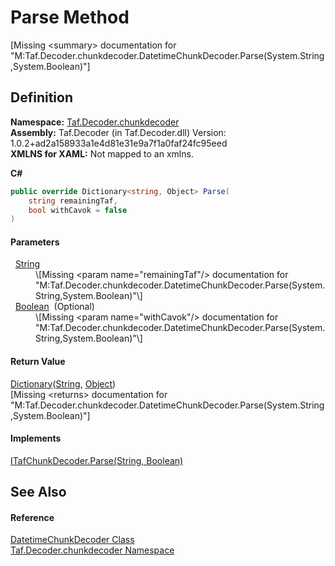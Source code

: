 # Parse Method


\[Missing &lt;summary&gt; documentation for "M:Taf.Decoder.chunkdecoder.DatetimeChunkDecoder.Parse(System.String,System.Boolean)"\]



## Definition
**Namespace:** <a href="N_Taf_Decoder_chunkdecoder.md">Taf.Decoder.chunkdecoder</a>  
**Assembly:** Taf.Decoder (in Taf.Decoder.dll) Version: 1.0.2+ad2a158933a1e4d81e31e9a7f1a0faf24fc95eed  
**XMLNS for XAML:** Not mapped to an xmlns.

**C#**
``` C#
public override Dictionary<string, Object> Parse(
	string remainingTaf,
	bool withCavok = false
)
```



#### Parameters
<dl><dt>  <a href="https://learn.microsoft.com/dotnet/api/system.string" target="_blank" rel="noopener noreferrer">String</a></dt><dd>\[Missing &lt;param name="remainingTaf"/&gt; documentation for "M:Taf.Decoder.chunkdecoder.DatetimeChunkDecoder.Parse(System.String,System.Boolean)"\]</dd><dt>  <a href="https://learn.microsoft.com/dotnet/api/system.boolean" target="_blank" rel="noopener noreferrer">Boolean</a>  (Optional)</dt><dd>\[Missing &lt;param name="withCavok"/&gt; documentation for "M:Taf.Decoder.chunkdecoder.DatetimeChunkDecoder.Parse(System.String,System.Boolean)"\]</dd></dl>

#### Return Value
<a href="https://learn.microsoft.com/dotnet/api/system.collections.generic.dictionary-2" target="_blank" rel="noopener noreferrer">Dictionary</a>(<a href="https://learn.microsoft.com/dotnet/api/system.string" target="_blank" rel="noopener noreferrer">String</a>, <a href="https://learn.microsoft.com/dotnet/api/system.object" target="_blank" rel="noopener noreferrer">Object</a>)  
\[Missing &lt;returns&gt; documentation for "M:Taf.Decoder.chunkdecoder.DatetimeChunkDecoder.Parse(System.String,System.Boolean)"\]

#### Implements
<a href="M_Taf_Decoder_chunkdecoder_ITafChunkDecoder_Parse.md">ITafChunkDecoder.Parse(String, Boolean)</a>  


## See Also


#### Reference
<a href="T_Taf_Decoder_chunkdecoder_DatetimeChunkDecoder.md">DatetimeChunkDecoder Class</a>  
<a href="N_Taf_Decoder_chunkdecoder.md">Taf.Decoder.chunkdecoder Namespace</a>  
